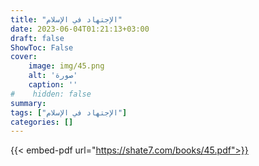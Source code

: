 ```yaml
---
title: "الإجتهاد في الإسلام"
date: 2023-06-04T01:21:13+03:00
draft: false
ShowToc: False
cover:
    image: img/45.png
    alt: 'صورة'
    caption: ''
#    hidden: false
summary: 
tags: ["الإجتهاد في الإسلام"]
categories: []
---
```

{{< embed-pdf url="https://shate7.com/books/45.pdf">}}


